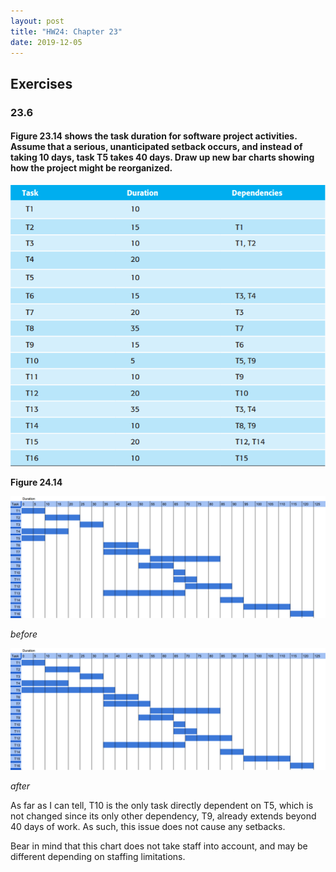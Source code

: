 ```yaml
---
layout: post
title: "HW24: Chapter 23"
date: 2019-12-05
---
```


## Exercises

### 23.6
#### Figure 23.14 shows the task duration for software project activities. Assume that a serious, unanticipated setback occurs, and instead of taking 10 days, task T5 takes 40 days. Draw up new bar charts showing how the project might be reorganized.

![](https://github.com/CollinLBauer/collinlbauer.github.io/blob/master/_posts/assets/figure_24_14.png)

**Figure 24.14** 

![](https://github.com/CollinLBauer/collinlbauer.github.io/blob/master/_posts/assets/23_6_a.png)

*before*

![](https://github.com/CollinLBauer/collinlbauer.github.io/blob/master/_posts/assets/23_6_b.png)

*after*

As far as I can tell, T10 is the only task directly dependent on T5, which is not changed since its only other dependency, T9, already extends beyond 40 days of work. As such, this issue does not cause any setbacks.

Bear in mind that this chart does not take staff into account, and may be different depending on staffing limitations.

